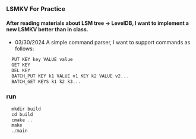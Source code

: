 ### LSMKV For Practice

#### After reading materials about LSM tree -> LevelDB, I want to implement a new LSMKV better than in class.

- 03/30/2024 A simple command parser, I want to support commands as follows:

```C
  PUT KEY key VALUE value
  GET KEY
  DEL KEY
  BATCH_PUT KEY k1 VALUE v1 KEY k2 VALUE v2...
  BATCH_GET KEYS k1 k2 k3...
```

### run

```C
  mkdir build
  cd build
  cmake ..
  make
  ./main
```
